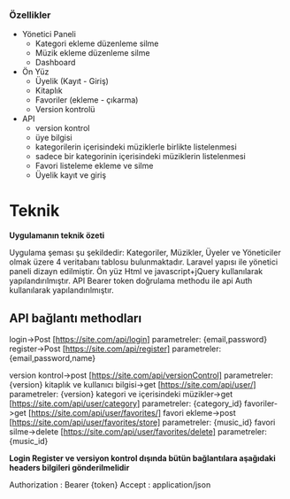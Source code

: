 ### Özellikler

- Yönetici Paneli
	- Kategori ekleme düzenleme silme
	- Müzik ekleme düzenleme silme
	- Dashboard
- Ön Yüz
	- Üyelik (Kayıt - Giriş)
	- Kitaplık
	- Favoriler (ekleme - çıkarma)
	- Version kontrolü
- API
	- version kontrol
	- üye bilgisi
	- kategorilerin içerisindeki müziklerle birlikte listelenmesi
	- sadece bir kategorinin içerisindeki müziklerin listelenmesi
	- Favori listeleme ekleme ve silme
	- Üyelik kayıt ve giriş




# Teknik

**Uygulamanın teknik özeti**

Uygulama şeması şu şekildedir:
Kategoriler, Müzikler, Üyeler ve Yöneticiler olmak üzere 4 veritabanı tablosu bulunmaktadır.
Laravel yapısı ile yönetici paneli dizayn edilmiştir.
Ön yüz Html ve javascript+jQuery kullanılarak yapılandırılmıştır.
API Bearer token doğrulama methodu ile api Auth kullanılarak yapılandırılmıştır.

**API bağlantı methodları**
--
login->Post  [https://site.com/api/login] parametreler: {email,password}
register->Post [https://site.com/api/register] parametreler: {email,password,name}


version kontrol->post [https://site.com/api/versionControl] parametreler: {version}
kitaplık ve kullanıcı bilgisi->get [https://site.com/api/user/] parametreler: {version}
kategori ve içerisindeki müzikler->get [https://site.com/api/user/category]  parametreler: {category_id}
favoriler->get [https://site.com/api/user/favorites/] 
favori ekleme->post [https://site.com/api/user/favorites/store] parametreler: {music_id}
favori silme->delete [https://site.com/api/user/favorites/delete] parametreler: {music_id}

**Login Register ve versiyon kontrol dışında bütün bağlantılara aşağıdaki headers bilgileri gönderilmelidir**

Authorization : Bearer {token}
Accept : application/json
